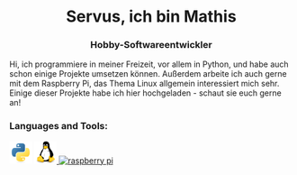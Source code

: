 <h1 align="center">Servus, ich bin Mathis</h1>
<h3 align="center">Hobby-Softwareentwickler</h3>

Hi, ich programmiere in meiner Freizeit, vor allem in Python, und habe auch schon einige Projekte umsetzen können.
Außerdem arbeite ich auch gerne mit dem Raspberry Pi, das Thema Linux allgemein interessiert mich sehr.
Einige dieser Projekte habe ich hier hochgeladen - schaut sie euch gerne an!





<h3 align="left">Languages and Tools:</h3>
<p href="https://www.python.org" target="_blank" rel="noreferrer"> <img src="https://raw.githubusercontent.com/devicons/devicon/master/icons/python/python-original.svg" alt="python" width="40" height="40"/> </a>
 <a href="https://www.linux.org" target="_blank" rel="noreferrer"> <img src="https://raw.githubusercontent.com/devicons/devicon/master/icons/linux/linux-original.svg" alt="linux" width="40" height="40"/> </a>
  <a href="www.raspberrypi.org" target="_blank" rel="noreferrer"> <img src="https://upload.wikimedia.org/wikipedia/de/c/cb/Raspberry_Pi_Logo.svg" alt="raspberry pi" width="40" height="40"/> </a>
